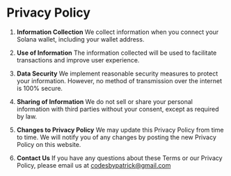 # Privacy Policy

1. **Information Collection**
   We collect information when you connect your Solana wallet, including your wallet address.

2. **Use of Information**
   The information collected will be used to facilitate transactions and improve user experience.

3. **Data Security**
   We implement reasonable security measures to protect your information. However, no method of transmission over the internet is 100% secure.

4. **Sharing of Information**
   We do not sell or share your personal information with third parties without your consent, except as required by law.

5. **Changes to Privacy Policy**
   We may update this Privacy Policy from time to time. We will notify you of any changes by posting the new Privacy Policy on this website.

6. **Contact Us**
   If you have any questions about these Terms or our Privacy Policy, please email us at [codesbypatrick@gmail.com](mailto:codesbypatrick@gmail.com)
